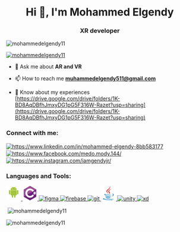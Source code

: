 <h1 align="center">Hi 👋, I'm Mohammed Elgendy</h1>
<h3 align="center">XR developer</h3>

<p align="left"> <img src="https://komarev.com/ghpvc/?username=mohammedelgendy11&label=Profile%20views&color=0e75b6&style=flat" alt="mohammedelgendy11" /> </p>

<p align="left"> <a href="https://github.com/ryo-ma/github-profile-trophy"><img src="https://github-profile-trophy.vercel.app/?username=mohammedelgendy11" alt="mohammedelgendy11" /></a> </p>

- 💬 Ask me about **AR and VR**

- 📫 How to reach me **muhammedelgendy511@gmail.com**

- 📄 Know about my experiences [https://drive.google.com/drive/folders/1K-BD8AqDBfhJmxyDG1pG5F316W-Razet?usp=sharing](https://drive.google.com/drive/folders/1K-BD8AqDBfhJmxyDG1pG5F316W-Razet?usp=sharing)

<h3 align="left">Connect with me:</h3>
<p align="left">
<a href="https://linkedin.com/in/https://www.linkedin.com/in/mohammed-elgendy-8bb583177" target="blank"><img align="center" src="https://raw.githubusercontent.com/rahuldkjain/github-profile-readme-generator/master/src/images/icons/Social/linked-in-alt.svg" alt="https://www.linkedin.com/in/mohammed-elgendy-8bb583177" height="30" width="40" /></a>
<a href="https://www.facebook.com/medo.mody.144" target="blank"><img align="center" src="https://raw.githubusercontent.com/rahuldkjain/github-profile-readme-generator/master/src/images/icons/Social/facebook.svg" alt="https://www.facebook.com/medo.mody.144/" height="30" width="40" /></a>
<a href="https://instagram.com/https://www.instagram.com/iamgendyjr/" target="blank"><img align="center" src="https://raw.githubusercontent.com/rahuldkjain/github-profile-readme-generator/master/src/images/icons/Social/instagram.svg" alt="https://www.instagram.com/iamgendyjr/" height="30" width="40" /></a>
</p>

<h3 align="left">Languages and Tools:</h3>
<p align="left"> <a href="https://developer.android.com" target="_blank" rel="noreferrer"> <img src="https://raw.githubusercontent.com/devicons/devicon/master/icons/android/android-original-wordmark.svg" alt="android" width="40" height="40"/> </a> <a href="https://www.w3schools.com/cs/" target="_blank" rel="noreferrer"> <img src="https://raw.githubusercontent.com/devicons/devicon/master/icons/csharp/csharp-original.svg" alt="csharp" width="40" height="40"/> </a> <a href="https://www.figma.com/" target="_blank" rel="noreferrer"> <img src="https://www.vectorlogo.zone/logos/figma/figma-icon.svg" alt="figma" width="40" height="40"/> </a> <a href="https://firebase.google.com/" target="_blank" rel="noreferrer"> <img src="https://www.vectorlogo.zone/logos/firebase/firebase-icon.svg" alt="firebase" width="40" height="40"/> </a> <a href="https://git-scm.com/" target="_blank" rel="noreferrer"> <img src="https://www.vectorlogo.zone/logos/git-scm/git-scm-icon.svg" alt="git" width="40" height="40"/> </a> <a href="https://www.java.com" target="_blank" rel="noreferrer"> <img src="https://raw.githubusercontent.com/devicons/devicon/master/icons/java/java-original.svg" alt="java" width="40" height="40"/> </a> <a href="https://unity.com/" target="_blank" rel="noreferrer"> <img src="https://www.vectorlogo.zone/logos/unity3d/unity3d-icon.svg" alt="unity" width="40" height="40"/> </a> <a href="https://www.adobe.com/products/xd.html" target="_blank" rel="noreferrer"> <img src="https://cdn.worldvectorlogo.com/logos/adobe-xd.svg" alt="xd" width="40" height="40"/> </a> </p>

<p>&nbsp;<img align="center" src="https://github-readme-stats.vercel.app/api?username=mohammedelgendy11&show_icons=true&title_color=000000&bg_color=000000&locale=en" alt="mohammedelgendy11" /></p>

<p><img align="center" src="https://github-readme-streak-stats.herokuapp.com/?user=mohammedelgendy11&" alt="mohammedelgendy11" /></p>
